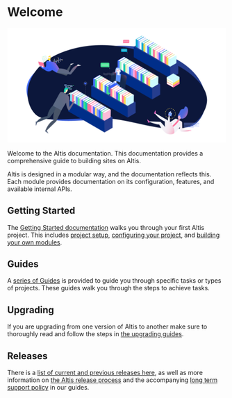 # Welcome

![Welcome banner](./assets/banner-welcome.png)

Welcome to the Altis documentation. This documentation provides a comprehensive guide to building sites on Altis.

Altis is designed in a modular way, and the documentation reflects this. Each module provides documentation on its configuration,
features, and available internal APIs.

## Getting Started

The [Getting Started documentation](getting-started/) walks you through your first Altis project. This
includes [project setup](getting-started/), [configuring your project](getting-started/configuration.md),
and [building your own modules](docs://core/custom-modules.md).

## Guides

A [series of Guides](guides/) is provided to guide you through specific tasks or types of projects. These guides walk you
through the steps to achieve tasks.

## Upgrading

If you are upgrading from one version of Altis to another make sure to thoroughly read and follow the steps
in [the upgrading guides](guides/upgrading/).

## Releases

There is a [list of current and previous releases here](https://docs.altis-dxp.com/releases/), as well as more information
on [the Altis release process](guides/altis-releases.md) and the
accompanying [long term support policy](guides/long-term-support.md) in our guides.
